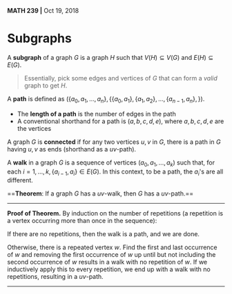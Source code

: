__MATH 239 |__ Oct 19, 2018

# Subgraphs

A **subgraph** of a graph $G$ is a graph $H$ such that $V(H) \subseteq V(G)$ and $E(H) \subseteq E(G)$.

> Essentially, pick some edges and vertices of $G$ that can form a _valid_ graph to get $H$.

A __path__ is defined as $(\{a_0, a_1, ..., a_n\}, \{\{a_0, a_1\}, \{a_1, a_2\}, ..., \{a_{n-1}, a_n\},\})$.

- The __length of a path__ is the number of edges in the path
- A conventional shorthand for a path is $(a, b, c, d, e)$, where $a, b, c, d, e$ are the vertices 

A graph $G$ is __connected__ if for any two vertices $u, v$ in $G$, there is a path in $G$ having $u,v$ as ends (shorthand as a $uv$-path).

A __walk__ in a graph $G$ is a sequence of vertices $(a_0, a_1, ..., a_k)$ such that, for each $i = 1, ..., k, \{a_{i - 1}, a_i\} \in E(G)$. In this context, to be a path, the $a_i$'s are all different. 

==**Theorem**: If a graph $G$ has a $uv$-walk, then $G$ has a $uv$-path.== 

---

**Proof of Theorem.**
By induction on the number of repetitions (a repetition is a vertex occurring more than once in the sequence):

If there are no repetitions, then the walk is a path, and we are done.

Otherwise, there is a repeated vertex $w$. Find the first and last occurrence of $w$ and removing the first occurrence of $w$ up until but not including the second occurrence of $w$ results in a walk with no repetition of $w$. If we inductively apply this to every repetition, we end up with a walk with no repetitions, resulting in a $uv$-path.  

---

